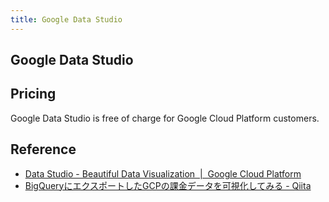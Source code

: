 ```yaml
---
title: Google Data Studio
---
```


## Google Data Studio


## Pricing
Google Data Studio is free of charge for Google Cloud Platform customers.

## Reference
* [Data Studio - Beautiful Data Visualization  |  Google Cloud Platform](https://cloud.google.com/data-studio/)
* [BigQueryにエクスポートしたGCPの課金データを可視化してみる - Qiita](https://qiita.com/tora470/items/0a3879426d6acc9f0d14)
